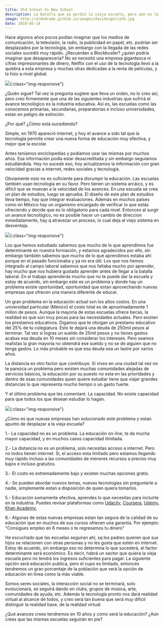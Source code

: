 ```yaml
---
title: Old School Vs New School
description: La batalla que ya perdió la vieja escuela, pero aún no lo sabe.
image: http://al4ndrade.github.io/images/davidvsgoliath.jpg
date: 2018-05-14
---
```


Hace algunos años pocos podían imaginar que los medios de comunicación, la televisión, la radio, la publicidad en papel, etc. podrían ser desplazados por la tecnología, sin embargo con la llegada de las redes sociales sucedió muy rápido. ¿Recuerdan a Blockbuster? ¿quien podría imaginar que desaparecería? No se necesitó una empresa gigantesca ni cifras impresionantes de dinero, Netflix con el uso de la tecnología llevó a la quiebra a esta empresa y muchas otras dedicadas a la renta de peliculas, y lo hizo a nivel global.

![]({{site.baseurl}}/images/blockbuster.jpg){:class="img-responsive"}

¿Quién sigue?
Tal vez la pregunta sugiere que lleva un orden, no lo creo así, pero creo firmemente que una de las siguientes industrias que sufrirá el avance tecnológico es la industria educativa. Así es, las escuelas como las conocemos primarias, secundarias, preparatorias e incluso universidades, estan en peligro de extinción. 

¿Por qué? ¿Cómo está sucediendo?

Simple, en 1970 apareció internet, y hoy el avance a sido tal que la tecnología permite crear una nueva forma de educación muy efectiva, y mejor que la escolar.


Antes teníamos enciclopedias y podiamos usar las mismas por muchos años. Esa información podía estar desacreditada y sin embargo seguíamos estudiándola. Hoy no sucede eso, hoy actualizamos la información con gran velocidad gracias a internet, redes sociales y tecnología. 

Obviamente esto no es suficiente para disrumpir la educación. Las escuelas también usan tecnología en su favor.  Pero tienen un sistema arcáico, y es difícil que se muevan a la velocidad de los avances. En una escuela se crea un plan de estudios, luego se aprueba. El diseño de este plan de estudios lleva tiempo, hay que integrar evaluaciones. Además en muchos paises como en México hay un organismo encargado de verificar lo que estás ofreciendo y decide que es lo obligatorio para cada nivel.
Entonces al surgir un avance tecnológico, no es posible hacer un cambio de direccion inmediatamente, hay q atravezar un proceso, lo cual deja al viejo sistema en desventaja.

![]({{site.baseurl}}/images/blackboard.jpg){:class="img-responsive"}

Los que hemos estudiado sabemos que mucho de lo que aprendimos fue determinante en nuestra formación, y estamos agradecidos por ello, sin embargo también sabemos que mucho de lo que aprendimos estaba ahí porque en el pasado funcionaba y ya no era útil. 
Los que nos hemos integrado al campo laboral sabemos que nos faltaba mucho por aprender, hay mucho que nos hubiera gustado aprender antes de llegar a la batalla laboral.  En el trabajo aprenderás mucho que no te puede dar la escuela y estoy de acuerdo, sin embargo este es un problema y donde hay un problema existe oportunidad, oportunidad que estan aprovechando nuevas empresas que ofrecen una manera diferente de educar. 

Un gran problema en la educación actual son los altos costos. En una universidad particular (México) el costo total es de aproximadamente 1 millon de pesos. Aunque la mayoría de estas escuelas ofrece becas, la realidad es que son muy pocas para las necesidades actuales. Pero existen los prestamos educativos. Digamos que te otorgan un prestamo educativo del 25% de tu colegiatura. Esto te dejará una deuda de 250mil pesos al terminar. Tal vez si logras un sueldo de 25mil pesos y no tienes gastos acabas esa deuda en 10 meses sin considerar los intereses. Pero seamos realistas la gran mayoría no obtendrá ese sueldo y no se de alguien que no tenga gastos. Lo más probable es que esa deuda sea un lastre por varios años.


La distancia es otro factor que contribuye. Si vives en una ciudad tal vez no te parezca un problema pero existen muchas comunidades alejadas de servicios básicos, la educación por su puesto no esta en las prioridades y dentro de esas comunidades quien quiere estudiar tiene que viajar grandes distancias lo que representa mucho tiempo o un gasto fuerte. 

Y el último problema que les comentaré. La capacidad. No existe capacidad para que todos los que desean estudiar lo hagan. 

![]({{site.baseurl}}/images/fullclassroom.jpg){:class="img-responsive"}

¿Cómo es que nuevas empresas han solucionado este problema y estan apunto de desplazar a la vieja escuela?

1.- La capacidad no es un problema. La educación on-line, te da mucha mayor capacidad, y en muchos casos capacidad ilimitada.

2.- La distancia no es un problema, solo necesitas acceso a internet. Pero no todos tienen internet. Si, el acceso esta limitado pero estamos llegando muy rápido incluso a las comunidades de menores recursos a precios muy bajos e incluso gratuitos.

3.- El costo es extremadamente bajo y existen muchas opciones gratis.

4.- Se pueden abordar nuevos temas, nuevas tecnologías sin preguntarle a nadie, simplemente estan a disposición de quien quiera tomarlos.

5.- Educación sumamente efectiva, aprendes lo que necesitas para incluirte en la industria. Puedes revisar plataformas como <a href="https://www.udacity.com/" target="_blank">Udacity</a>, <a href="https://www.coursera.org/" target="_blank">Coursera</a>, <a href="https://www.udemy.com/" target="_blank">Udemy</a>, <a href="https://www.khanacademy.org/" target="_blank">Khan Academy.</a>

6.- Algunas de estas nuevas empresas estan tan segura de la calidad de su educación que en muchos de sus cursos ofrecen una garantía. Por ejemplo: "Consigues empleo en 6 meses o te regresamos tu dinero"


He escuchado que las escuelas seguiran ahí, xq los padres quieren que sus hijos se relacionen con otras personas y no les gusta que estén en internet.
Estoy de acuerdo, sin embargo eso no determina lo que sucederá, el factor determinante será económico. Es decir, habrá un sector que quiera la vieja escuela pero no tendrá los ingresos suficientes para pagar. La siguiente opción será educación publica, pero el cupo es limitado, entonces tendremos un gran porcentaje de la población que verá la opción de educación en linea como la más viable.

Somos seres sociales, la interacción social no se terminará, solo evolucionará, se seguirá dando en clubs, grupos de música, arte, comunidades de ayuda, etc. Además la tecnología pronto nos dará realidad virtual al alcance de todos, y creo será tan buena que será muy dificil distinguir la realidad base, de la realidad virtual.

¿Qué avances crees tendremos en 10 años y como será la educación? ¿Aún crees que las mismas escuelas seguirán en pie?



